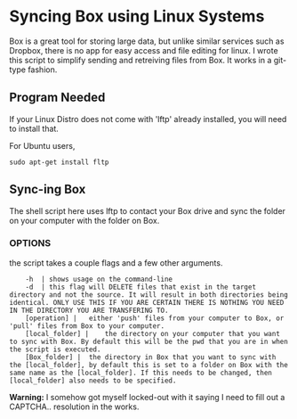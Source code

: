 # Syncing Box using Linux Systems #

Box is a great tool for storing large data, but unlike similar services such as Dropbox, there is no app for easy access and file editing for linux. I wrote this script to simplify sending and retreiving files from Box. It works in a git-type fashion.


## Program Needed
If your Linux Distro does not come with 'lftp' already installed, you will need to install that.

For Ubuntu users,

```
sudo apt-get install fltp
```

## Sync-ing Box

The shell script here uses lftp to contact your Box drive and sync the folder on your computer with the folder on Box.


### OPTIONS
the script takes a couple flags and a few other arguments.

		-h	| shows usage on the command-line
		-d 	| this flag will DELETE files that exist in the target directory and not the source. It will result in both directories being identical. ONLY USE THIS IF YOU ARE CERTAIN THERE IS NOTHING YOU NEED IN THE DIRECTORY YOU ARE TRANSFERING TO.
        [operation] |   either 'push' files from your computer to Box, or 'pull' files from Box to your computer.
        [local_folder] |    the directory on your computer that you want to sync with Box. By default this will be the pwd that you are in when the script is executed.
        [Box_folder] |  the directory in Box that you want to sync with the [local_folder], by default this is set to a folder on Box with the same name as the [local_folder]. If this needs to be changed, then [local_folder] also needs to be specified.


**Warning:** I somehow got myself locked-out with it saying I need to fill out a CAPTCHA.. resolution in the works.






